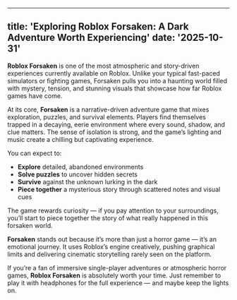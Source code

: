 ---

title: 'Exploring Roblox Forsaken: A Dark Adventure Worth Experiencing'
date: '2025-10-31'
------------------

**Roblox Forsaken** is one of the most atmospheric and story-driven experiences currently available on Roblox. Unlike your typical fast-paced simulators or fighting games, Forsaken pulls you into a haunting world filled with mystery, tension, and stunning visuals that showcase how far Roblox games have come.

At its core, **Forsaken** is a narrative-driven adventure game that mixes exploration, puzzles, and survival elements. Players find themselves trapped in a decaying, eerie environment where every sound, shadow, and clue matters. The sense of isolation is strong, and the game’s lighting and music create a chilling but captivating experience.

You can expect to:

* **Explore** detailed, abandoned environments
* **Solve puzzles** to uncover hidden secrets
* **Survive** against the unknown lurking in the dark
* **Piece together** a mysterious story through scattered notes and visual cues

The game rewards curiosity — if you pay attention to your surroundings, you’ll start to piece together the story of what really happened in this forsaken world.

**Forsaken** stands out because it’s more than just a horror game — it’s an emotional journey. It uses Roblox’s engine creatively, pushing graphical limits and delivering cinematic storytelling rarely seen on the platform.

If you’re a fan of immersive single-player adventures or atmospheric horror games, **Roblox Forsaken** is absolutely worth your time. Just remember to play it with headphones for the full experience — and maybe keep the lights on.

